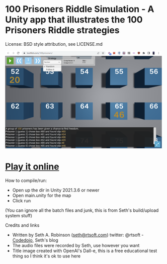 # 100 Prisoners Riddle Simulation - A Unity app that illustrates the 100 Prisoners Riddle strategies

License:  BSD style attribution, see LICENSE.md

![Pic](media/screenshot.png)

# [Play it online](https://www.toolfish.com/100prisoners)

How to compile/run:

* Open up the dir in Unity 2021.3.6 or newer
* Open main.unity for the map
* Click run

(You can ignore all the batch files and junk, this is from Seth's build/upload system stuff)

Credits and links

- Written by Seth A. Robinson (seth@rtsoft.com) twitter: @rtsoft - [Codedojo](https://www.codedojo.com), Seth's blog
- The audio files were recorded by Seth, use however you want
- Title image created with OpenAI's Dall-e, this is a free educational test thing so I think it's ok to use here